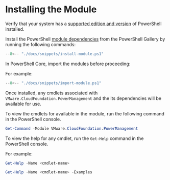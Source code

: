 # Installing the Module

Verify that your system has a [supported edition and version](/powershell-module-for-vmware-cloud-foundation-power-management/#powershell) of PowerShell installed.

Install the PowerShell [module dependencies](/powershell-module-for-vmware-cloud-foundation-power-management/#module-dependencies) from the PowerShell Gallery by running the following commands:

```powershell
--8<-- "./docs/snippets/install-module.ps1"
```

In PowerShell Core, import the modules before proceeding:

For example:

```powershell
--8<-- "./docs/snippets/import-module.ps1"
```

Once installed, any cmdlets associated with `VMware.CloudFoundation.PowerManagement` and the its dependencies will be available for use.

To view the cmdlets for available in the module, run the following command in the PowerShell console.

```powershell
Get-Command -Module VMware.CloudFoundation.PowerManagement
```

To view the help for any cmdlet, run the `Get-Help` command in the PowerShell console.

For example:

```powershell
Get-Help -Name <cmdlet-name>
```

```powershell
Get-Help -Name <cmdlet-name> -Examples
```
